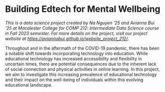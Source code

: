 # Building Edtech for Mental Wellbeing

*This is a data science project created by Na Nguyen '25 and Avianna Bui '25 at Macalester College for COMP 212: Intermediate Data Science course in Fall 2023 semester. For more details on the project, visit our project website at https://aviannabui.github.io/website_project_212/.*

Throughout and in the aftermath of the COVID-19 pandemic, there has been a notable shift towards incorporating technology into education. While educational technology has increased accessibility and flexibility in uncertain times, there are potential consequences due to the inherent lack of social connection and physical activities in online learning. In this project, we aim to investigate this increasing prevalence of educational technology and their impact on the well-being of individuals within this evolving educational landscape. 